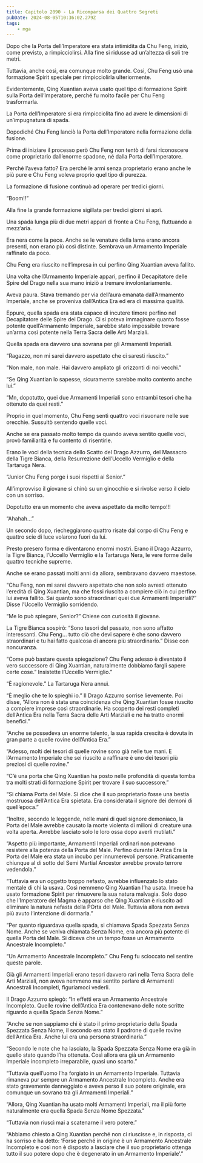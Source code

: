```yaml
---
title: Capitolo 2090 - La Ricomparsa dei Quattro Segreti
pubDate: 2024-08-05T10:36:02.279Z
tags:
    - mga
---
```



Dopo che la Porta dell’Imperatore era stata intimidita da Chu Feng, iniziò, come previsto, a rimpicciolirsi. Alla fine si ridusse ad un’altezza di soli tre metri.

Tuttavia, anche così, era comunque molto grande. Così, Chu Feng usò una formazione Spirit speciale per rimpicciolirla ulteriormente.

Evidentemente, Qing Xuantian aveva usato quel tipo di formazione Spirit sulla Porta dell’Imperatore, perché fu molto facile per Chu Feng trasformarla.

La Porta dell’Imperatore si era rimpicciolita fino ad avere le dimensioni di un’impugnatura di spada.

Dopodiché Chu Feng lanciò la Porta dell’Imperatore nella formazione della fusione.

Prima di iniziare il processo però Chu Feng non tentò di farsi riconoscere come proprietario dall’enorme spadone, né dalla Porta dell’Imperatore.

Perché l’aveva fatto? Era perché le armi senza proprietario erano anche le più pure e Chu Feng voleva proprio quel tipo di purezza.

La formazione di fusione continuò ad operare per tredici giorni.

“Boom!!”

Alla fine la grande formazione sigillata per tredici giorni si aprì.

Una spada lunga più di due metri apparì di fronte a Chu Feng, fluttuando a mezz’aria.

Era nera come la pece. Anche se le venature della lama erano ancora presenti, non erano più così distinte. Sembrava un Armamento Imperiale raffinato da poco.

Chu Feng era riuscito nell’impresa in cui perfino Qing Xuantian aveva fallito.

Una volta che l’Armamento Imperiale apparì, perfino il Decapitatore delle Spire del Drago nella sua mano iniziò a tremare involontariamente.

Aveva paura. Stava tremando per via dell’aura emanata dall’Armamento Imperiale, anche se proveniva dall’Antica Era ed era di massima qualità.

Eppure, quella spada era stata capace di incutere timore perfino nel Decapitatore delle Spire del Drago. Ci si poteva immaginare quanto fosse potente quell’Armamento Imperiale, sarebbe stato impossibile trovare un’arma così potente nella Terra Sacra delle Arti Marziali.

Quella spada era davvero una sovrana per gli Armamenti Imperiali.

“Ragazzo, non mi sarei davvero aspettato che ci saresti riuscito.”

“Non male, non male. Hai davvero ampliato gli orizzonti di noi vecchi.”

“Se Qing Xuantian lo sapesse, sicuramente sarebbe molto contento anche lui.”

“Mn, dopotutto, quei due Armamenti Imperiali sono entrambi tesori che ha ottenuto da quei resti.”

Proprio in quel momento, Chu Feng sentì quattro voci risuonare nelle sue orecchie. Sussultò sentendo quelle voci.

Anche se era passato molto tempo da quando aveva sentito quelle voci, provò familiarità e fu contento di risentirle.

Erano le voci della tecnica dello Scatto del Drago Azzurro, del Massacro della Tigre Bianca, della Resurrezione dell’Uccello Vermiglio e della Tartaruga Nera.

“Junior Chu Feng porge i suoi rispetti ai Senior.”

All’improvviso il giovane si chinò su un ginocchio e si rivolse verso il cielo con un sorriso.

Dopotutto era un momento che aveva aspettato da molto tempo!!!

“Ahahah…”

Un secondo dopo, riecheggiarono quattro risate dal corpo di Chu Feng e quattro scie di luce volarono fuori da lui.

Presto presero forma e diventarono enormi mostri. Erano il Drago Azzurro, la Tigre Bianca, l’Uccello Vermiglio e la Tartaruga Nera, le vere forme delle quattro tecniche supreme.

Anche se erano passati molti anni da allora, sembravano davvero maestose.

“Chu Feng, non mi sarei davvero aspettato che non solo avresti ottenuto l’eredità di Qing Xuantian, ma che fossi riuscito a compiere ciò in cui perfino lui aveva fallito. Sai quanto sono straordinari quei due Armamenti Imperiali?” Disse l’Uccello Vermiglio sorridendo.

“Me lo può spiegare, Senior?” Chiese con curiosità il giovane.

La Tigre Bianca sospirò: “Sono tesori del passato, non sono affatto interessanti. Chu Feng… tutto ciò che devi sapere è che sono davvero straordinari e tu hai fatto qualcosa di ancora più straordinario.” Disse con noncuranza.

“Come può bastare questa spiegazione? Chu Feng adesso è diventato il vero successore di Qing Xuantian, naturalmente dobbiamo fargli sapere certe cose.” Insistette l’Uccello Vermiglio.”

“È ragionevole.” La Tartaruga Nera annuì.

“È meglio che te lo spieghi io.” Il Drago Azzurro sorrise lievemente. Poi disse, “Allora non è stata una coincidenza che Qing Xuantian fosse riuscito a compiere imprese così straordinarie. Ha scoperto dei resti completi dell’Antica Era nella Terra Sacra delle Arti Marziali e ne ha tratto enormi benefici.”

“Anche se possedeva un enorme talento, la sua rapida crescita è dovuta in gran parte a quelle rovine dell’Antica Era.”

“Adesso, molti dei tesori di quelle rovine sono già nelle tue mani. E l’Armamento Imperiale che sei riuscito a raffinare è uno dei tesori più preziosi di quelle rovine.”

“C’è una porta che Qing Xuantian ha posto nelle profondità di questa tomba tra molti strati di formazione Spirit per trovare il suo successore.”

“Si chiama Porta del Male. Si dice che il suo proprietario fosse una bestia mostruosa dell’Antica Era spietata. Era considerata il signore dei demoni di quell’epoca.”

“Inoltre, secondo le leggende, nelle mani di quel signore demoniaco, la Porta del Male avrebbe causato la morte violenta di milioni di creature una volta aperta. Avrebbe lasciato solo le loro ossa dopo averli mutilati.”

“Aspetto più importante, Armamenti Imperiali ordinari non potevano resistere alla potenza della Porta del Male. Perfino durante l’Antica Era la Porta del Male era stata un incubo per innumerevoli persone. Praticamente chiunque al di sotto del Semi Martial Ancestor avrebbe provato terrore vedendola.”

“Tuttavia era un oggetto troppo nefasto, avrebbe influenzato lo stato mentale di chi la usava. Così nemmeno Qing Xuantian l’ha usata. Invece ha usato formazione Spirit per rimuovere la sua natura malvagia. Solo dopo che l’Imperatore del Magma è apparso che Qing Xuantian è riuscito ad eliminare la natura nefasta della POrta del Male. Tuttavia allora non aveva più avuto l’intenzione di dormarla.”

“Per quanto riguardava quella spada, si chiamava Spada Spezzata Senza Nome. Anche se veniva chiamata Senza Nome, era ancora più potente di quella Porta del Male. Si diceva che un tempo fosse un Armamento Ancestrale Incompleto.”

“Un Armamento Ancestrale Incompleto.” Chu Feng fu scioccato nel sentire queste parole.

Già gli Armamenti Imperiali erano tesori davvero rari nella Terra Sacra delle Arti Marziali, non aveva nemmeno mai sentito parlare di Armamenti Ancestrali Incompleti, figuriamoci vederli.

Il Drago Azzurro spiegò: “In effetti era un Armamento Ancestrale Incompleto. Quelle rovine dell’Antica Era contenevano delle note scritte riguardo a quella Spada Senza Nome.”

“Anche se non sappiamo chi è stato il primo proprietario della Spada Spezzata Senza Nome, il secondo era stato il padrone di quelle rovine dell’Antica Era. Anche lui era una persona straordinaria.”

“Secondo le note che ha lasciato, la Spada Spezzata Senza Nome era già in quello stato quando l’ha ottenuta. Così allora era già un Armamento Imperiale incompleto irreparabile, quasi uno scarto.”

“Tuttavia quell’uomo l’ha forgiato in un Armamento Imperiale. Tuttavia rimaneva pur sempre un Armamento Ancestrale Incompleto. Anche era stato gravemente danneggiato e aveva perso il suo potere originale, era comunque un sovrano tra gli Armamenti Imperiali.”

“Allora, Qing Xuantian ha usato molti Armamenti Imperiali, ma il più forte naturalmente era quella Spada Senza Nome Spezzata.”

“Tuttavia non riuscì mai a scatenarne il vero potere.”

“Abbiamo chiesto a Qing Xuantian perché non ci riuscisse e, in risposta, ci ha sorriso e ha detto: ‘Forse perché in origine è un Armamento Ancestrale Incompleto e così non è disposto a lasciare che il suo proprietario ottenga tutto il suo potere dopo che è degenerato in un Armamento Imperiale’.”



